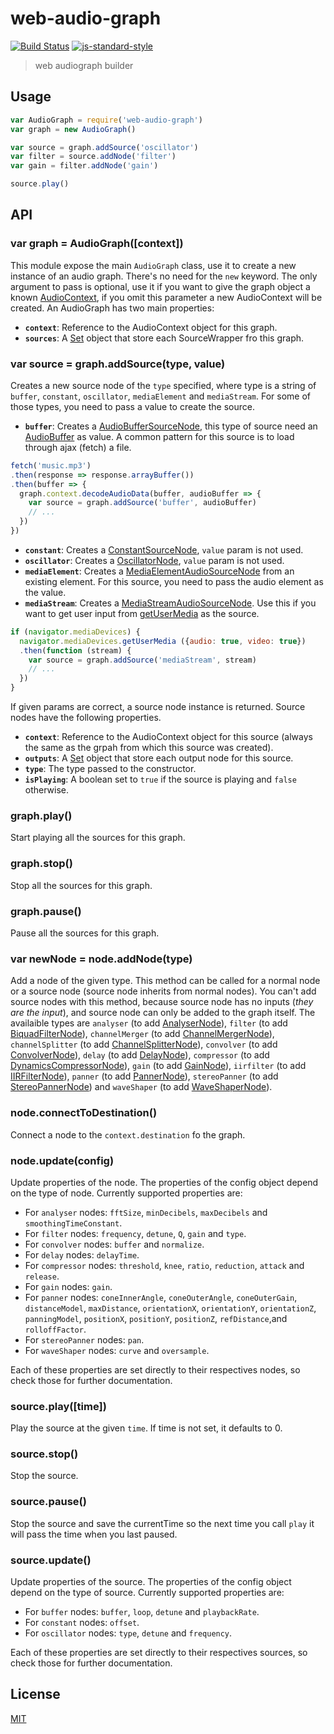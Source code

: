 # web-audio-graph
[![Build Status](https://img.shields.io/travis/YerkoPalma/web-audio-graph/master.svg?style=flat-square)](https://travis-ci.org/YerkoPalma/web-audio-graph) [![js-standard-style](https://img.shields.io/badge/code%20style-standard-brightgreen.svg?style=flat-square)](https://github.com/feross/standard)

> web audiograph builder

## Usage

```js
var AudioGraph = require('web-audio-graph')
var graph = new AudioGraph()

var source = graph.addSource('oscillator')
var filter = source.addNode('filter')
var gain = filter.addNode('gain')

source.play()
```

## API
### var graph = AudioGraph([context])
This module expose the main `AudioGraph` class, use it to create a new instance 
of an audio graph. There's no need for the `new` keyword. The only argument to 
pass is optional, use it if you want to give the graph object a known 
[AudioContext][AudioContext], if you omit this parameter a new AudioContext will 
be created. An AudioGraph has two main properties:

- **`context`**: Reference to the AudioContext object for this graph.
- **`sources`**: A [Set][Set] object that store each SourceWrapper fro this graph.

### var source = graph.addSource(type, value)
Creates a new source node of the `type` specified, where type is a string of 
`buffer`, `constant`, `oscillator`, `mediaElement` and `mediaStream`. For some 
of those types, you need to pass a value to create the source.

- **`buffer`**: Creates a [AudioBufferSourceNode][AudioBufferSourceNode], this 
type of source need an [AudioBuffer][AudioBuffer] as value. A common pattern for 
this source is to load through ajax (fetch) a file.

```js
fetch('music.mp3')
.then(response => response.arrayBuffer())
.then(buffer => {
  graph.context.decodeAudioData(buffer, audioBuffer => {
    var source = graph.addSource('buffer', audioBuffer)
    // ...
  })
})
```

- **`constant`**: Creates a [ConstantSourceNode][ConstantSourceNode], `value` 
param is not used.
- **`oscillator`**: Creates a [OscillatorNode][OscillatorNode], `value` 
param is not used.
- **`mediaElement`**: Creates a [MediaElementAudioSourceNode][MediaElementAudioSourceNode] 
from an existing [<audio>][audio] element. For this source, you need to pass the 
audio element as the value.
- **`mediaStream`**: Creates a [MediaStreamAudioSourceNode][MediaStreamAudioSourceNode]. 
Use this if you want to get user input from [getUserMedia][getUserMedia] as the source.

```js
if (navigator.mediaDevices) {
  navigator.mediaDevices.getUserMedia ({audio: true, video: true})
  .then(function (stream) {
    var source = graph.addSource('mediaStream', stream)
    // ...
  })
}
```

If given params are correct, a source node instance is returned. Source nodes 
have the following properties.

- **`context`**: Reference to the AudioContext object for this source (always 
the same as the grpah from which this source was created).
- **`outputs`**: A [Set][Set] object that store each output node for this source.
- **`type`**: The type passed to the constructor.
- **`isPlaying`**: A boolean set to `true` if the source is playing and `false` 
otherwise.

### graph.play()
Start playing all the sources for this graph.

### graph.stop()
Stop all the sources for this graph.

### graph.pause()
Pause all the sources for this graph.

### var newNode = node.addNode(type)
Add a node of the given type. This method can be called for a normal node or a 
source node (source node inherits from normal nodes). You can't add source nodes 
with this method, because source node has no inputs (_they are the input_), and 
source node can only be added to the graph itself. The availaible types are 
`analyser` (to add [AnalyserNode][AnalyserNode]), `filter` (to add 
[BiquadFilterNode][BiquadFilterNode]), `channelMerger` (to add 
[ChannelMergerNode][ChannelMergerNode]), `channelSplitter` (to add 
[ChannelSplitterNode][ChannelSplitterNode]), `convolver` (to add 
[ConvolverNode][ConvolverNode]), `delay` (to add [DelayNode][DelayNode]), 
`compressor` (to add [DynamicsCompressorNode][DynamicsCompressorNode]), `gain` 
(to add [GainNode][GainNode]), `iirfilter` (to add [IIRFilterNode][IIRFilterNode]), 
`panner` (to add [PannerNode][PannerNode]), `stereoPanner` (to add 
[StereoPannerNode][StereoPannerNode]) and `waveShaper` (to add [WaveShaperNode][WaveShaperNode]).

### node.connectToDestination()
Connect a node to the `context.destination` fo the graph.

### node.update(config)
Update properties of the node. The properties of the config object depend on the 
type of node. Currently supported properties are:

- For `analyser` nodes: `fftSize`, `minDecibels`, `maxDecibels` and 
`smoothingTimeConstant`.
- For `filter` nodes: `frequency`, `detune`, `Q`, `gain` and `type`.
- For `convolver` nodes: `buffer` and `normalize`.
- For `delay` nodes: `delayTime`.
- For `compressor` nodes: `threshold`, `knee`, `ratio`, `reduction`, `attack` 
and `release`.
- For `gain` nodes: `gain`.
- For `panner` nodes: `coneInnerAngle`, `coneOuterAngle`, `coneOuterGain`, 
`distanceModel`, `maxDistance`, `orientationX`, `orientationY`, `orientationZ`, 
`panningModel`, `positionX`, `positionY`, `positionZ`, `refDistance`,and `rolloffFactor`.
- For `stereoPanner` nodes: `pan`.
- For `waveShaper` nodes: `curve` and `oversample`.

Each of these properties are set directly to their respectives nodes, so check 
those for further documentation.

### source.play([time])
Play the source at the given `time`. If time is not set, it defaults to 0.

### source.stop()
Stop the source.

### source.pause()
Stop the source and save the currentTime so the next time you call `play` it 
will pass the time when you last paused.

### source.update()
Update properties of the source. The properties of the config object depend on the 
type of source. Currently supported properties are:

- For `buffer` nodes: `buffer`, `loop`, `detune` and `playbackRate`.
- For `constant` nodes: `offset`.
- For `oscillator` nodes: `type`, `detune` and `frequency`.

Each of these properties are set directly to their respectives sources, so check 
those for further documentation.

## License
[MIT](/license)

[AudioContext]: https://developer.mozilla.org/en-US/docs/Web/API/AudioContext
[Set]: https://developer.mozilla.org/en-US/docs/Web/JavaScript/Reference/Global_Objects/Set
[AudioBufferSourceNode]: https://developer.mozilla.org/en-US/docs/Web/API/AudioBufferSourceNode
[AudioBuffer]: https://developer.mozilla.org/en-US/docs/Web/API/AudioBuffer
[ConstantSourceNode]: https://developer.mozilla.org/en-US/docs/Web/API/ConstantSourceNode
[OscillatorNode]: https://developer.mozilla.org/en-US/docs/Web/API/OscillatorNode
[MediaElementAudioSourceNode]: https://developer.mozilla.org/en-US/docs/Web/API/MediaElementAudioSourceNode
[audio]: https://developer.mozilla.org/en-US/docs/Web/HTML/Element/audio
[MediaStreamAudioSourceNode]: https://developer.mozilla.org/en-US/docs/Web/API/MediaStreamAudioSourceNode
[getUserMedia]: https://developer.mozilla.org/en-US/docs/Web/API/MediaDevices/getUserMedia
[AnalyserNode]: https://developer.mozilla.org/en-US/docs/Web/API/AnalyserNode
[BiquadFilterNode]: https://developer.mozilla.org/en-US/docs/Web/API/BiquadFilterNode
[ChannelMergerNode]: https://developer.mozilla.org/en-US/docs/Web/API/ChannelMergerNode
[ChannelSplitterNode]: https://developer.mozilla.org/en-US/docs/Web/API/ChannelSplitterNode
[ConvolverNode]: https://developer.mozilla.org/en-US/docs/Web/API/ConvolverNode
[DelayNode]: https://developer.mozilla.org/en-US/docs/Web/API/DelayNode
[DynamicsCompressorNode]: https://developer.mozilla.org/en-US/docs/Web/API/DynamicsCompressorNode
[GainNode]: https://developer.mozilla.org/en-US/docs/Web/API/GainNode
[IIRFilterNode]: https://developer.mozilla.org/en-US/docs/Web/API/IIRFilterNode
[PannerNode]: https://developer.mozilla.org/en-US/docs/Web/API/PannerNode
[StereoPannerNode]: https://developer.mozilla.org/en-US/docs/Web/API/StereoPannerNode
[WaveShaperNode]: https://developer.mozilla.org/en-US/docs/Web/API/WaveShaperNode